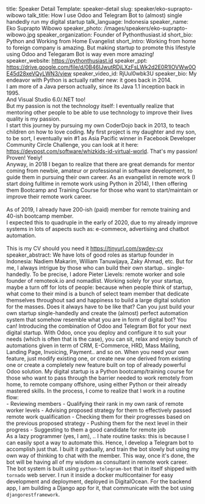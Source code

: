 title: Speaker Detail
Template: speaker-detail
slug: speaker/eko-suprapto-wibowo
talk_title: How I use Odoo and Telegram Bot to (almost) single handedly run my digital startup
talk_language: Indonesia
speaker_name: Eko Suprapto Wibowo
speaker_photo: /images/speakers/eko-suprapto-wibowo.jpg
speaker_organization: Founder of Pythonthusiast.id
short_bio: Python and Working from Home Evangelist
short_intro: Working from home to foreign company is amazing. But making startup to promote this lifestyle using Odoo and Telegaram Bot is way even more amazing!
speaker_website: https://pythonthusiast.id
speaker_ppt: https://drive.google.com/file/d/0B46IJwutRDjLXzFsLWk2d2E0R1lOVWw0OE45d28xeVQyLWN3/view
speaker_video_id: RjUul0wbk3U
speaker_bio: My endeavor with Python is actually rather new: it goes back in 2014. <br>I am more of a Java person actually, since its Java 1.1 inception back in 1995. <br>And Visual Studio 6.0/.NET too! <br> But my passion is not the technology itself: I eventually realize that mentoring other people to be able to use technology to improve their lives quality is my passion. <br> I start this journey by pursuing my own CoderDojo back in 2013, to teach children on how to love coding. My first project is my daughter and my son, to be sort, I eventually win #1 as Asia Pacific winner in Facebook Developer Community Circle Challenge, you can look at it here: https://devpost.com/software/whizkids-id-virtual-world. That's my passion! Proven! Yeeiy! <br> Anyway, in 2018 I began to realize that there are great demands for mentor coming from newbie, amateur or professional in software development, to guide them in pursuing their own career. As an evangelist in remote work (I start doing fulltime in remote work using Python in 2014), I then offering them Bootcamp and Training Course for those who want to start/maintain or improve their remote work career. <br><br>As of 2019, I already have 200-ish (paid) member for remote training and 40-ish bootcamp member. <br>I expected this to quadruple in the early of 2020, due to my already improve systems in lots of aspects such as: e-commece, advertising and chatbot automation. <br><br>This is my CV should you need it https://tinyurl.com/swdev-cv
speaker_abstract: We have lots of good roles as startup founder in Indonesia: Nadiem Makarim, William Tanuwijaya,  Zaky Ahmad, etc. But for me, I always intrigue by those who can build their own startup.. single-handedly. To be precise, I adore Pieter Lievels: remote worker and sole founder of remoteok.io and nomadlist. Working solely for your startup, maybe a turn off for lots of people: because when people think of startup, what come to their mind is a bunch of select team member that dedicate themselves throughout sad and happiness to build a large digital solution for the masses.
    Does it always have to be like that? Can you just build your own startup single-handedly and create the (almost) perfect automation system that somehow resemble what you are in form of digital bot? You can! Introducing the combination of Odoo and Telegram Bot for your next digital startup.
    With Odoo, once you deploy and configure it to suit your needs (which is often that is the case), you can sit, relax and enjoy bunch of automations given in term of CRM, E-Commerce, HRD, Mass Mailing, Landing Page, Invoicing, Payment.. and so on. When you need your own feature, just modify existing one, or create new one derived from existing one or create a completely new feature built on top of already powerful Odoo solution.
    My digital startup is a Python bootcamp/training course for those who want to pass through the barrier needed to work remotely from home, to remote company offshore, using either Python or their already mastered skills. In the process, I come to realize that I work in a routine flow: <br>
    - Reviewing members
    - Qualifying their rank in my own rank of remote worker levels
    - Advising proposed strategy for them to effectively passed remote work qualification
    - Checking them for their progresses based on the previous proposed strategy
    - Pushing them for the next level in their progress
    - Suggesting to them a good candidate for remote job
    <br>As a lazy programmer (yes, I am), .. I hate routine tasks: this is because I can easily spot a way to automate this. Hence, I develop a Telegram bot to accomplish just that. I built it gradually, and train the bot slowly but using my own way of thinking to chat with the member. This way, once it's done, the bot will be having all of my wisdom as consultant in remote work career.
    <br>The bot system is built using `python-telegram-bot` that in itself shipped with `tornado` web server. I run it inside a docker multicontainer for easy development and deployment, deployed in DigitalOcean. For the backend app, I am building a Django app for it, that communicate with the bot using `djangorestframework`.
